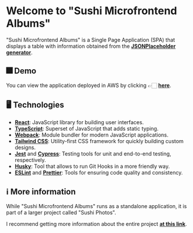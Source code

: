 # Welcome to "Sushi Microfrontend Albums"

"Sushi Microfrontend Albums" is a Single Page Application (SPA) that displays a table with information obtained from the [**JSONPlaceholder generator**](https://jsonplaceholder.typicode.com/albums/).

## 🎆 Demo

You can view the application deployed in AWS by clicking 👉🏻 [**here**](http://sushi-microfrontend-albums.s3-website.eu-west-3.amazonaws.com/).

## 🖥️ Technologies

- [**React**](https://reactjs.org/): JavaScript library for building user interfaces.
- [**TypeScript**](https://www.typescriptlang.org/): Superset of JavaScript that adds static typing.
- [**Webpack**](https://webpack.js.org/): Module bundler for modern JavaScript applications.
- [**Tailwind CSS**](https://tailwindcss.com/): Utility-first CSS framework for quickly building custom designs.
- [**Jest**](https://jestjs.io/) and [**Cypress**](https://www.cypress.io/): Testing tools for unit and end-to-end testing, respectively.
- [**Husky**](https://github.com/typicode/husky/): Tool that allows to run Git Hooks in a more friendly way.
- [**ESLint**](https://eslint.org/) and [**Prettier**](https://prettier.io/): Tools for ensuring code quality and consistency.

## ℹ️ More information

While "Sushi Microfrontend Albums" runs as a standalone application, it is part of a larger project called "Sushi Photos".

I recommend getting more information about the entire project [**at this link**](https://github.com/OscarGimenez/sushi-microfrontend-app/).
